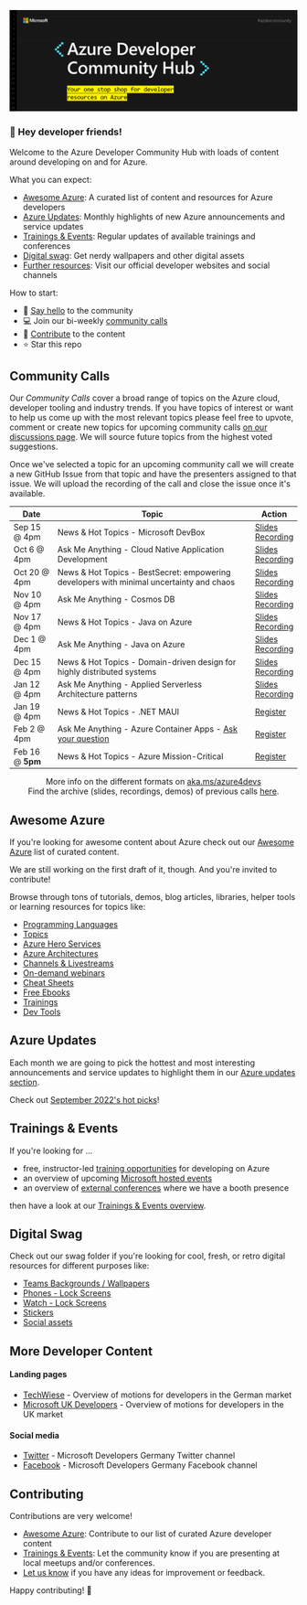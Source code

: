 
![Azure Developer Community Hub Banner](./assets/azure_developer_community_hub.png)

### :mega: Hey developer friends!
Welcome to the Azure Developer Community Hub with loads of content around developing on and for Azure.

What you can expect:
- [Awesome Azure](./README.md#awesome-azure): A curated list of content and resources for Azure developers
- [Azure Updates](./README.md#azure-updates): Monthly highlights of new Azure announcements and service updates 
- [Trainings & Events](./README.md#trainings--events): Regular updates of available trainings and conferences
- [Digital swag](./README.md#digital-swag): Get nerdy wallpapers and other digital assets
- [Further resources](./README.md#more-developer-content): Visit our official developer websites and social channels  
  
How to start:
- 👋 [Say hello](https://github.com/Azure/dev-community/discussions/categories/say-hello) to the community
- 💻 Join our bi-weekly [community calls](./README.md#community-calls-in-cy22)
- 🚀 [Contribute](./README.md#contributing) to the content
- ⭐ Star this repo  


## Community Calls

Our _Community Calls_ cover a broad range of topics on the Azure cloud,
developer tooling and industry trends. If you have topics of interest or want to
help us come up with the most relevant topics please feel free to upvote,
comment or create new topics for upcoming community calls [on our discussions
page](https://github.com/Azure/dev-community/discussions/categories/community-call-topic-suggestions).
We will source future topics from the highest voted suggestions.

Once we've selected a topic for an upcoming community call we will create a new
GitHub Issue from that topic and have the presenters assigned to that issue. We
will upload the recording of the call and close the issue once it's available.


<div align="center">

| Date   | Topic                                 | Action |   
|--------|---------------------------------------|--------------|
| Sep 15 @ 4pm | News & Hot Topics - Microsoft DevBox | [Slides](./community-calls/2022-09-15/2022-09-15_News-&-hot-topics_Microsoft-Dev-Box.pdf)<br/>[Recording](https://azdevcall.blob.core.windows.net/recordings/2022-09-15_News-%26-Hot-Topics_Microsoft-Dev-Box.mp4?sp=r&st=2022-09-20T12:29:12Z&se=2023-09-20T20:29:12Z&spr=https&sv=2021-06-08&sr=b&sig=XX2vl1deLhmAzEGLB3yKXv2TB3HNOG5WHpDDAc%2F8qvQ%3D)         |   
| Oct 6 @ 4pm | Ask Me Anything - Cloud Native Application Development | [Slides](./community-calls/2022-10-06/2022-10-06_AskMeAnything-CloudNative.pdf)<br/>[Recording](https://azdevcall.blob.core.windows.net/recordings/2022-10-06_Ask-Me-Anything_Cloud-Native.mp4?sp=r&st=2022-10-20T14:23:44Z&se=2024-10-31T23:23:44Z&spr=https&sv=2021-06-08&sr=b&sig=dXSI%2BevDMmC1xsSa1l8TAGsJ3xJoMHJc%2BsCnoWEzMX4%3D)  |  
|  Oct 20 @ 4pm  | News & Hot Topics - BestSecret: empowering developers with minimal uncertainty and chaos | [Slides](./community-calls/2022-10-20/2022-10-20_News-&-Hot-Topics_BestSecret.pdf)<br/> [Recording](https://azdevcall.blob.core.windows.net/recordings/2022-10-20_News-%26-Hot-Topics_BestSecret.mp4?sp=r&st=2022-10-24T14:46:03Z&se=2024-10-24T22:46:03Z&spr=https&sv=2021-06-08&sr=b&sig=5r6rOb7XDm6WY%2BhAaCgQC9Wh7NuuCMpjEl4%2BbsLBm7A%3D) |   
|  Nov 10 @ 4pm  | Ask Me Anything - Cosmos DB  | [Slides](./community-calls/2022-11-10/2022-11-10_AskMeAnything_CosmosDB.pdf)<br/>[Recording](https://azdevcall.blob.core.windows.net/recordings/2022-11-10_Ask-Me-Anything-Cosmos-DB.mp4?sp=r&st=2022-11-14T14:01:52Z&se=2024-11-14T22:01:52Z&spr=https&sv=2021-06-08&sr=b&sig=O83Rx6ghM63xHFb5q1cnxOdnbgK0o%2B0KxAjvVdvNijw%3D) |   
|  Nov 17 @ 4pm  | News & Hot Topics - Java on Azure  | [Slides](./community-calls/2022-11-17/2022-11-17_News-&-Hot-Topics_Java-on-Azure.pdf)<br/> [Recording](https://azdevcall.blob.core.windows.net/recordings/2022-11-17_News-%26-Hot-Topics_Java-on-Azure.mp4?sp=r&st=2022-11-18T09:29:24Z&se=2024-11-18T17:29:24Z&spr=https&sv=2021-06-08&sr=b&sig=HDiJ1RfDWKfxv25cMs3V%2BEkCrpYci4dAZVy1JHP9GCU%3D) |   
|  Dec 1 @ 4pm  | Ask Me Anything - Java on Azure | [Slides](./community-calls/2022-12-01/2022-12-01_AskMeAnything_Java-on-Azure.pdf)<br/>[Recording](https://azdevcall.blob.core.windows.net/recordings/2022-12-01_AskMeAnything_Java-on-Azure.mp4?sp=r&st=2022-12-02T14:48:07Z&se=2022-12-02T22:48:07Z&spr=https&sv=2021-06-08&sr=b&sig=dSmSFeQCfg0B23MdsldgvLhFuddbK2j2uZxxkko8MLg%3D) |
|  Dec 15 @ 4pm  | News & Hot Topics - Domain-driven design for highly distributed systems  | [Slides](./community-calls/2022-12-15/2022-12-15_News-&-Hot-Topics_Domain-driven-design.pdf)<br/> [Recording](https://reactor.microsoft.com/en-us/reactor/events/17743/) |   
|  Jan 12 @ 4pm  | Ask Me Anything - Applied Serverless Architecture patterns | [Slides](./community-calls/2023-01-12/2023-01-12_AskMeAnything_Serverless.pdf)</br>[Recording](https://azdevcall.blob.core.windows.net/recordings/2023-01-12_AskMeAnything_Serverless.mp4?sp=r&st=2023-01-17T11:49:13Z&se=2023-01-17T19:49:13Z&spr=https&sv=2021-06-08&sr=b&sig=6BA5kd4XelBegz4YelOIhThW%2FsccrgFc%2BrAWo3jbXb0%3D) |
|  Jan 19 @ 4pm  | News & Hot Topics - .NET MAUI  | [Register](https://reactor.microsoft.com/en-us/reactor/events/17744/) |   
|  Feb 2 @ 4pm  | Ask Me Anything - Azure Container Apps - [Ask your question](https://github.com/Azure/dev-community/discussions/30) | [Register](https://msevents.microsoft.com/event?id=1183806401) |
|  Feb 16 @ **5pm**  | News & Hot Topics - Azure Mission-Critical  | [Register](https://reactor.microsoft.com/en-us/reactor/events/18250/) |   
  
  
More info on the different formats on [aka.ms/azure4devs](https://aka.ms/azure4devs)  
Find the archive (slides, recordings, demos) of previous calls [here](./community-calls).

</div>

## Awesome Azure

If you're looking for awesome content about Azure check out our [Awesome Azure](./awesome-azure/README.md#awesome-azure-) list of curated content. 

We are still working on the first draft of it, though. And you're invited to contribute!

Browse through tons of tutorials, demos, blog articles, libraries, helper tools or learning resources for topics like:

- [Programming Languages](./awesome-azure/README.md#programming-languages)
- [Topics](./awesome-azure/README.md#topics)
- [Azure Hero Services](./awesome-azure/README.md#azure-hero-services)
- [Azure Architectures](./awesome-azure/README.md#azure-architectures)
- [Channels & Livestreams](./awesome-azure/README.md#-channels--livestreams)
- [On-demand webinars](./awesome-azure/README.md#-on-demand-webinars)
- [Cheat Sheets](./awesome-azure/README.md#-cheat-sheets)
- [Free Ebooks](./awesome-azure/README.md#-free-ebooks)
- [Trainings](./awesome-azure/README.md#-trainings)
- [Dev Tools](./awesome-azure/README.md#dev-tools)

## Azure Updates

Each month we are going to pick the hottest and most interesting announcements and service updates to highlight them in our [Azure updates section](./azure-updates).

Check out [September 2022's hot picks](./azure-updates/SEPTEMBER2022.md)!

## Trainings & Events

If you're looking for ... 
- free, instructor-led [training opportunities](./trainings_and_events.md#virtual-training-events) for developing on Azure
- an overview of upcoming [Microsoft hosted events](./trainings_and_events.md#microsoft-hosted)
- an overview of [external conferences](./trainings_and_events.md#conferences) where we have a booth presence

then have a look at our [Trainings & Events overview](./trainings_and_events.md).


## Digital Swag

Check out our swag folder if you're looking for cool, fresh, or retro digital resources for different purposes like:

- [Teams Backgrounds / Wallpapers](./assets/swag/teams)
- [Phones - Lock Screens](./assets/swag/phone)
- [Watch - Lock Screens](./assets/swag/watch)
- [Stickers](./assets/swag/stickers)
- [Social assets](./assets/swag/social)


## More Developer Content
#### Landing pages
* [TechWiese](https://aka.ms/techwiese) - Overview of motions for developers in the German market
* [Microsoft UK Developers](https://microsoft.com/en-gb/developers) - Overview of motions for developers in the UK market

#### Social media
* [Twitter](https://twitter.com/msdev_de) - Microsoft Developers Germany Twitter channel
* [Facebook](https://www.facebook.com/MSFTDev.Germany) - Microsoft Developers Germany Facebook channel


## Contributing
Contributions are very welcome! 

- [Awesome Azure](./CONTRIBUTING.md#awesome-azure): Contribute to our list of curated Azure developer content
- [Trainings & Events](./CONTRIBUTING.md#trainings-and-events): Let the community know if you are presenting at local meetups and/or conferences.
- [Let us know](https://github.com/Azure/dev-community/discussions) if you have any ideas for improvement or feedback.

Happy contributing! 🙂
